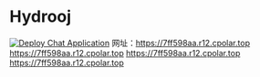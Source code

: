# Hydrooj
[![Deploy Chat Application](https://github.com/zjx-kimi/Hydrooj/actions/workflows/deploy.yml/badge.svg)](https://github.com/zjx-kimi/Hydrooj/actions/workflows/deploy.yml)
网址：https://7ff598aa.r12.cpolar.top
https://7ff598aa.r12.cpolar.top
https://7ff598aa.r12.cpolar.top
https://7ff598aa.r12.cpolar.top
